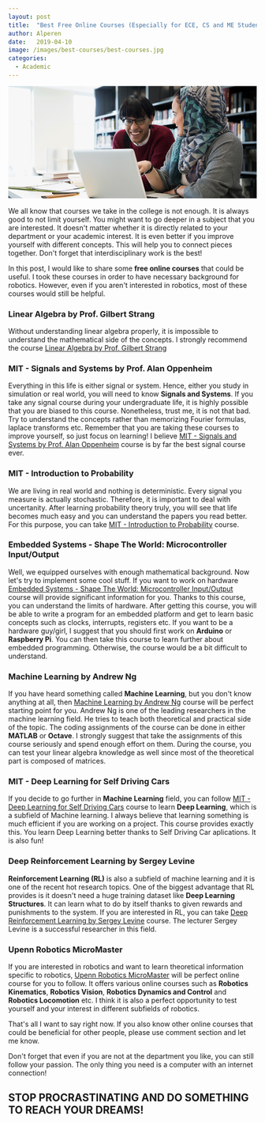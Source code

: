 ```yaml
---
layout: post
title:  "Best Free Online Courses (Especially for ECE, CS and ME Students)"
author: Alperen
date:   2019-04-10
image: /images/best-courses/best-courses.jpg
categories:
  - Academic
---
```

![Best Courses](/images/best-courses/best-courses.jpg)

We all know that courses we take in the college is not enough. It is always good to not limit yourself. You might want to go deeper in a subject that you are interested. It doesn't matter whether it is directly related to your department or your academic interest. It is even better if you improve yourself with different concepts. This will help you to connect pieces together. Don't forget that interdisciplinary work is the best! 

In this post, I would like to share some **free online courses** that could be useful. I took these courses in order to have necessary background for robotics. However, even if you aren't interested in robotics, most of these courses would still be helpful. 

### Linear Algebra by Prof. Gilbert Strang
Without understanding linear algebra properly, it is impossible to understand the mathematical side of the concepts. I strongly recommend the course [Linear Algebra by Prof. Gilbert Strang](https://ocw.mit.edu/courses/mathematics/18-06-linear-algebra-spring-2010/)

### MIT - Signals and Systems by Prof. Alan Oppenheim
Everything in this life is either signal or system. Hence, either you study in simulation or real world, you will need to know **Signals and Systems**. If you take any signal course during your undergraduate life, it is highly possible that you are biased to this course. Nonetheless, trust me, it is not that bad. Try to understand the concepts rather than memorizing Fourier formulas, laplace transforms etc. Remember that you are taking these courses to improve yourself, so just focus on learning! I believe [MIT - Signals and Systems by Prof. Alan Oppenheim](https://ocw.mit.edu/resources/res-6-007-signals-and-systems-spring-2011/) course is by far the best signal course ever.

### MIT - Introduction to Probability
We are living in real world and nothing is deterministic. Every signal you measure is actually stochastic. Therefore, it is important to deal with uncertanity. After learning probability theory truly, you will see that life becomes much easy and you can understand the papers you read better. For this purpose, you can take [MIT - Introduction to Probability](https://ocw.mit.edu/resources/res-6-012-introduction-to-probability-spring-2018/) course.

### Embedded Systems - Shape The World: Microcontroller Input/Output
Well, we equipped ourselves with enough mathematical background. Now let's 
try to implement some cool stuff. If you want to work on hardware [Embedded Systems - Shape The World: Microcontroller Input/Output](https://www.edx.org/course/embedded-systems-shape-the-world-microcontroller-inputoutput) course will provide significant information for you. Thanks to this course, you can understand the limits of hardware. After getting this course, you will be able to write a program for an embedded platform and get to learn basic concepts such as clocks, interrupts, registers etc. If you want to be a hardware guy/girl, I suggest that you should first work on **Arduino** or **Raspberry Pi**. You can then take this course to learn further about embedded programming. Otherwise, the course would be a bit difficult to understand.

### Machine Learning by Andrew Ng
If you have heard something called **Machine Learning**, but you don't know anything at all, then [Machine Learning by Andrew Ng](https://www.coursera.org/learn/machine-learning) course will be perfect starting point for you. Andrew Ng is one of the leading researchers in the machine learning field. He tries to teach both theoretical and practical side of the topic. The coding assignments of the course can be done in either **MATLAB** or **Octave**. I strongly suggest that take the assignments of this course seriously and spend enough effort on them. During the course, you can test your linear algebra knowledge as well since most of the theoretical part is composed of matrices.

### MIT - Deep Learning for Self Driving Cars
If you decide to go further in **Machine Learning** field, you can follow [MIT - Deep Learning for Self Driving Cars](https://selfdrivingcars.mit.edu/) course to learn **Deep Learning**, which is a subfield of Machine learning. I always believe that learning something is much efficient if you are working on a project. This course provides exactly this. You learn Deep Learning better thanks to Self Driving Car aplications. It is also fun!

### Deep Reinforcement Learning by Sergey Levine
**Reinforcement Learning (RL)** is also a subfield of machine learning and it is one of the recent hot research topics. One of the biggest advantage that RL provides is it doesn't need a huge training dataset like **Deep Learning Structures**. It can learn what to do by itself thanks to given rewards and punishments to the system. If you are interested in RL, you can take [Deep Reinforcement Learning by Sergey Levine](http://rail.eecs.berkeley.edu/deeprlcourse/) course. The lecturer Sergey Levine is a successful researcher in this field.

### Upenn Robotics MicroMaster
If you are interested in robotics and want to learn theoretical information specific to robotics, [Upenn Robotics MicroMaster](https://www.edx.org/micromasters/pennx-robotics#courses) will be perfect online course for you to follow. It offers various online courses such as  **Robotics Kinematics**, **Robotics Vision**, **Robotics Dynamics and Control** and **Robotics Locomotion** etc. I think it is also a perfect opportunity to test yourself and your interest in different subfields of robotics.

That's all I want to say right now. If you also know other online courses that could be beneficial for other people, please use comment section and let me know. 

Don't forget that even if you are not at the department you like, you can still follow your passion. The only thing you need is a computer with an internet connection! 

## STOP PROCRASTINATING AND DO SOMETHING TO REACH YOUR DREAMS! 










